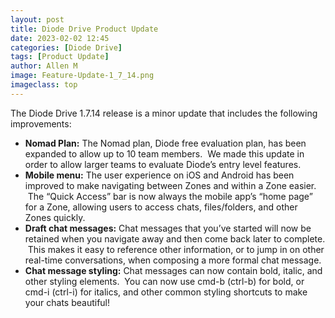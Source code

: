```yaml
---
layout: post
title: Diode Drive Product Update
date: 2023-02-02 12:45
categories: [Diode Drive]
tags: [Product Update]
author: Allen M
image: Feature-Update-1_7_14.png
imageclass: top
---
```

The Diode Drive 1.7.14 release is a minor update that includes the following improvements:

*   **Nomad Plan:** The Nomad plan, Diode free evaluation plan, has been expanded to allow up to 10 team members.  We made this update in order to allow larger teams to evaluate Diode’s entry level features.
*   **Mobile menu:** The user experience on iOS and Android has been improved to make navigating between Zones and within a Zone easier.  The “Quick Access” bar is now always the mobile app’s “home page” for a Zone, allowing users to access chats, files/folders, and other Zones quickly.
*   **Draft chat messages:** Chat messages that you’ve started will now be retained when you navigate away and then come back later to complete.  This makes it easy to reference other information, or to jump in on other real-time conversations, when composing a more formal chat message.
*   **Chat message styling:** Chat messages can now contain bold, italic, and other styling elements.  You can now use cmd-b (ctrl-b) for bold, or cmd-i (ctrl-i) for italics, and other common styling shortcuts to make your chats beautiful!
